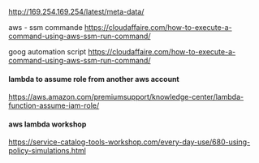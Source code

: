 http://169.254.169.254/latest/meta-data/

aws - ssm commande
https://cloudaffaire.com/how-to-execute-a-command-using-aws-ssm-run-command/

goog automation script 
https://cloudaffaire.com/how-to-execute-a-command-using-aws-ssm-run-command/


#### lambda to assume role from another aws account

https://aws.amazon.com/premiumsupport/knowledge-center/lambda-function-assume-iam-role/


#### aws lambda workshop
https://service-catalog-tools-workshop.com/every-day-use/680-using-policy-simulations.html
